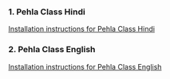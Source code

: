 ### 1. Pehla Class Hindi

[Installation instructions for Pehla Class Hindi](INSTALL.md)

### 2. Pehla Class English

[Installation instructions for Pehla Class English](INSTALL.md)
